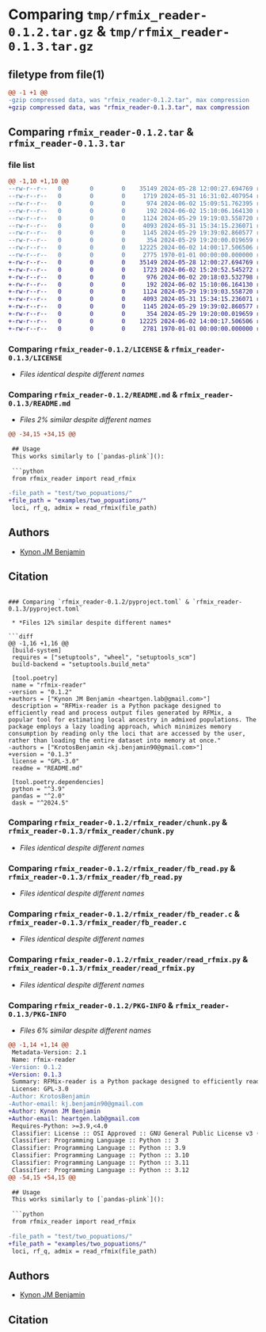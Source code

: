 # Comparing `tmp/rfmix_reader-0.1.2.tar.gz` & `tmp/rfmix_reader-0.1.3.tar.gz`

## filetype from file(1)

```diff
@@ -1 +1 @@
-gzip compressed data, was "rfmix_reader-0.1.2.tar", max compression
+gzip compressed data, was "rfmix_reader-0.1.3.tar", max compression
```

## Comparing `rfmix_reader-0.1.2.tar` & `rfmix_reader-0.1.3.tar`

### file list

```diff
@@ -1,10 +1,10 @@
--rw-r--r--   0        0        0    35149 2024-05-28 12:00:27.694769 rfmix_reader-0.1.2/LICENSE
--rw-r--r--   0        0        0     1719 2024-05-31 16:31:02.407954 rfmix_reader-0.1.2/README.md
--rw-r--r--   0        0        0      974 2024-06-02 15:09:51.762395 rfmix_reader-0.1.2/pyproject.toml
--rw-r--r--   0        0        0      192 2024-06-02 15:10:06.164130 rfmix_reader-0.1.2/rfmix_reader/__init__.py
--rw-r--r--   0        0        0     1124 2024-05-29 19:19:03.558720 rfmix_reader-0.1.2/rfmix_reader/chunk.py
--rw-r--r--   0        0        0     4093 2024-05-31 15:34:15.236071 rfmix_reader-0.1.2/rfmix_reader/fb_read.py
--rw-r--r--   0        0        0     1145 2024-05-29 19:39:02.860577 rfmix_reader-0.1.2/rfmix_reader/fb_reader.c
--rw-r--r--   0        0        0      354 2024-05-29 19:20:00.019659 rfmix_reader-0.1.2/rfmix_reader/include/fb_reader.h
--rw-r--r--   0        0        0    12225 2024-06-02 14:00:17.506506 rfmix_reader-0.1.2/rfmix_reader/read_rfmix.py
--rw-r--r--   0        0        0     2775 1970-01-01 00:00:00.000000 rfmix_reader-0.1.2/PKG-INFO
+-rw-r--r--   0        0        0    35149 2024-05-28 12:00:27.694769 rfmix_reader-0.1.3/LICENSE
+-rw-r--r--   0        0        0     1723 2024-06-02 15:20:52.545272 rfmix_reader-0.1.3/README.md
+-rw-r--r--   0        0        0      976 2024-06-02 20:18:03.532798 rfmix_reader-0.1.3/pyproject.toml
+-rw-r--r--   0        0        0      192 2024-06-02 15:10:06.164130 rfmix_reader-0.1.3/rfmix_reader/__init__.py
+-rw-r--r--   0        0        0     1124 2024-05-29 19:19:03.558720 rfmix_reader-0.1.3/rfmix_reader/chunk.py
+-rw-r--r--   0        0        0     4093 2024-05-31 15:34:15.236071 rfmix_reader-0.1.3/rfmix_reader/fb_read.py
+-rw-r--r--   0        0        0     1145 2024-05-29 19:39:02.860577 rfmix_reader-0.1.3/rfmix_reader/fb_reader.c
+-rw-r--r--   0        0        0      354 2024-05-29 19:20:00.019659 rfmix_reader-0.1.3/rfmix_reader/include/fb_reader.h
+-rw-r--r--   0        0        0    12225 2024-06-02 14:00:17.506506 rfmix_reader-0.1.3/rfmix_reader/read_rfmix.py
+-rw-r--r--   0        0        0     2781 1970-01-01 00:00:00.000000 rfmix_reader-0.1.3/PKG-INFO
```

### Comparing `rfmix_reader-0.1.2/LICENSE` & `rfmix_reader-0.1.3/LICENSE`

 * *Files identical despite different names*

### Comparing `rfmix_reader-0.1.2/README.md` & `rfmix_reader-0.1.3/README.md`

 * *Files 2% similar despite different names*

```diff
@@ -34,15 +34,15 @@
 
 ## Usage
 This works similarly to [`pandas-plink`]():
 
 ```python
 from rfmix_reader import read_rfmix
 
-file_path = "test/two_popuations/"
+file_path = "examples/two_popuations/"
 loci, rf_q, admix = read_rfmix(file_path)
 ```
 
 ## Authors
 * [Kynon JM Benjamin](https://github.com/Krotosbenjamin)
 
 ## Citation
```

### Comparing `rfmix_reader-0.1.2/pyproject.toml` & `rfmix_reader-0.1.3/pyproject.toml`

 * *Files 12% similar despite different names*

```diff
@@ -1,16 +1,16 @@
 [build-system]
 requires = ["setuptools", "wheel", "setuptools_scm"]
 build-backend = "setuptools.build_meta"
 
 [tool.poetry]
 name = "rfmix-reader"
-version = "0.1.2"
+authors = ["Kynon JM Benjamin <heartgen.lab@gmail.com>"]
 description = "RFMix-reader is a Python package designed to efficiently read and process output files generated by RFMix, a popular tool for estimating local ancestry in admixed populations. The package employs a lazy loading approach, which minimizes memory consumption by reading only the loci that are accessed by the user, rather than loading the entire dataset into memory at once."
-authors = ["KrotosBenjamin <kj.benjamin90@gmail.com>"]
+version = "0.1.3"
 license = "GPL-3.0"
 readme = "README.md"
 
 [tool.poetry.dependencies]
 python = "^3.9"
 pandas = "^2.0"
 dask = "^2024.5"
```

### Comparing `rfmix_reader-0.1.2/rfmix_reader/chunk.py` & `rfmix_reader-0.1.3/rfmix_reader/chunk.py`

 * *Files identical despite different names*

### Comparing `rfmix_reader-0.1.2/rfmix_reader/fb_read.py` & `rfmix_reader-0.1.3/rfmix_reader/fb_read.py`

 * *Files identical despite different names*

### Comparing `rfmix_reader-0.1.2/rfmix_reader/fb_reader.c` & `rfmix_reader-0.1.3/rfmix_reader/fb_reader.c`

 * *Files identical despite different names*

### Comparing `rfmix_reader-0.1.2/rfmix_reader/read_rfmix.py` & `rfmix_reader-0.1.3/rfmix_reader/read_rfmix.py`

 * *Files identical despite different names*

### Comparing `rfmix_reader-0.1.2/PKG-INFO` & `rfmix_reader-0.1.3/PKG-INFO`

 * *Files 6% similar despite different names*

```diff
@@ -1,14 +1,14 @@
 Metadata-Version: 2.1
 Name: rfmix-reader
-Version: 0.1.2
+Version: 0.1.3
 Summary: RFMix-reader is a Python package designed to efficiently read and process output files generated by RFMix, a popular tool for estimating local ancestry in admixed populations. The package employs a lazy loading approach, which minimizes memory consumption by reading only the loci that are accessed by the user, rather than loading the entire dataset into memory at once.
 License: GPL-3.0
-Author: KrotosBenjamin
-Author-email: kj.benjamin90@gmail.com
+Author: Kynon JM Benjamin
+Author-email: heartgen.lab@gmail.com
 Requires-Python: >=3.9,<4.0
 Classifier: License :: OSI Approved :: GNU General Public License v3 (GPLv3)
 Classifier: Programming Language :: Python :: 3
 Classifier: Programming Language :: Python :: 3.9
 Classifier: Programming Language :: Python :: 3.10
 Classifier: Programming Language :: Python :: 3.11
 Classifier: Programming Language :: Python :: 3.12
@@ -54,15 +54,15 @@
 
 ## Usage
 This works similarly to [`pandas-plink`]():
 
 ```python
 from rfmix_reader import read_rfmix
 
-file_path = "test/two_popuations/"
+file_path = "examples/two_popuations/"
 loci, rf_q, admix = read_rfmix(file_path)
 ```
 
 ## Authors
 * [Kynon JM Benjamin](https://github.com/Krotosbenjamin)
 
 ## Citation
```

